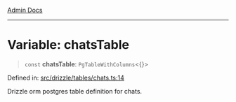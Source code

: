 [Admin Docs](/)

***

# Variable: chatsTable

> `const` **chatsTable**: `PgTableWithColumns`\<\{\}\>

Defined in: [src/drizzle/tables/chats.ts:14](https://github.com/NishantSinghhhhh/talawa-api/blob/80d33ad4356836957a519774ac35d2e1e92179d5/src/drizzle/tables/chats.ts#L14)

Drizzle orm postgres table definition for chats.
